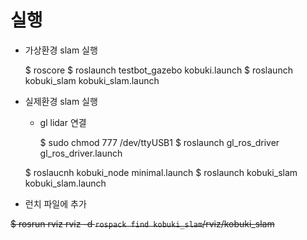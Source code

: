 # 실행

* 가상환경 slam 실행

    $ roscore
    $ roslaunch testbot_gazebo kobuki.launch
    $ roslaunch kobuki_slam kobuki_slam.launch
    

* 실제환경 slam 실행
    * gl lidar 연결

        $ sudo chmod 777 /dev/ttyUSB1
        $ roslaunch gl_ros_driver gl_ros_driver.launch
        
    $ roslaucnh kobuki_node minimal.launch
    $ roslaunch kobuki_slam kobuki_slam.launch

* 런치 파일에 추가
    
    <node name="rviz" pkg="rviz" type="rviz" args="-d $(find kobuki_slam)/rviz/kobuki_slam.rviz"/>

~~$ rosrun rviz rviz -d `rospack find kobuki_slam`/rviz/kobuki_slam~~
